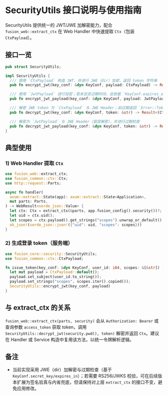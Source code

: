 # SecurityUtils 接口说明与使用指南

SecurityUtils 提供统一的 JWT/JWE 加解密能力，配合 `fusion_web::extract_ctx` 在 Web Handler 中快速提取 `Ctx`（包装 `CtxPayload`）。

## 接口一览

```rust
pub struct SecurityUtils;

impl SecurityUtils {
  /// 使用 `CtxPayload` 构造 JWT，并进行 JWE（dir）加密，返回 token 字符串
  pub fn encrypt_jwt(key_conf: &dyn KeyConf, payload: CtxPayload) -> Result<String, Error>;

  /// 使用 `JwtPayload` 进行加密；若未包含过期时间，会依据 `KeyConf.expires_at()` 自动设置
  pub fn encrypt_jwt_payload(key_conf: &dyn KeyConf, payload: JwtPayload) -> Result<String, Error>;

  /// 解密 JWE token 为 `CtxPayload` 与 JWE Header；如过期返回 `Error::TokenExpired`
  pub fn decrypt_jwt(key_conf: &dyn KeyConf, token: &str) -> Result<(CtxPayload, JweHeader), Error>;

  /// 解密为 `JwtPayload` 与 JWE Header（底层解密），并进行过期检查
  pub fn decrypt_jwt_payload(key_conf: &dyn KeyConf, token: &str) -> Result<(JwtPayload, JweHeader), Error>;
}
```

## 典型使用

### 1) Web Handler 提取 `Ctx`

```rust
use fusion_web::extract_ctx;
use fusion_common::ctx::Ctx;
use http::request::Parts;

async fn handler(
  axum::extract::State(app): axum::extract::State<Application>,
  mut parts: Parts,
) -> WebResult<serde_json::Value> {
  let ctx: Ctx = extract_ctx(&parts, app.fusion_config().security())?;
  let uid = ctx.uid();
  let scopes = ctx.payload().get_strings("scopes").unwrap_or_default();
  ok_json!(serde_json::json!({"uid": uid, "scopes": scopes}))
}
```

### 2) 生成登录 token（服务端）

```rust
use fusion_core::security::SecurityUtils;
use fusion_common::ctx::CtxPayload;

fn issue_token(key_conf: &dyn KeyConf, user_id: i64, scopes: &[&str]) -> Result<String, Error> {
  let mut payload = CtxPayload::default();
  payload.set_subject(user_id.to_string());
  payload.set_strings("scopes", scopes.iter().copied());
  SecurityUtils::encrypt_jwt(key_conf, payload)
}
```

## 与 extract_ctx 的关系

`fusion_web::extract_ctx(parts, security)` 会从 `Authorization: Bearer` 或查询参数 `access_token` 获取 token，调用 `SecurityUtils::decrypt_jwt(security.pwd(), token)` 解密并返回 `Ctx`。建议在 Handler 或 Service 构造中复用该方法，以统一令牌解析逻辑。

## 备注

- 当前实现采用 JWE（dir）加解密与过期检查（基于 `KeyConf.secret_key/expires_in`）；若需要 RS256/JWKS 校验，可在后续版本扩展为签名验真与内省兜底，但请保持对上层 `extract_ctx` 的接口不变，避免应用修改。